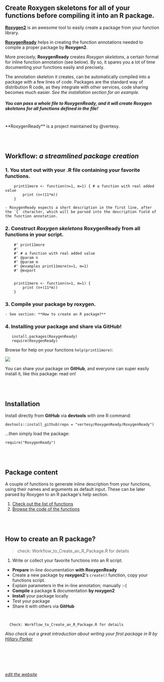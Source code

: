 ## Create Roxygen skeletons for all of your functions before compiling it into an R package.


[**Roxygen2**](https://cran.r-project.org/web/packages/roxygen2/index.html) is an awesome tool to easily create a package from your function library. 

[**RoxygenReady**](https://github.com/vertesy/RoxygenReady) helps in creating the function annotations needed to compile a proper package by **Roxygen2**. 

More precisely, **RoxygenReady** creates *Roxygen skeletons*, a certain format for inline function annotation (see below). By so, it spares you a lot of time documenting your functions easily and precisely. 

The annotation skeleton it creates, can be automatically compiled into a package with a few lines of code. Packages are the standard way of distribution R code, as they integrate with other services, code sharing becomes much easier. *See the installation section for an example.*

##### You can pass a whole file to **RoxygenReady**, and it will create *Roxygen skeletons* for all functions defined in the file!

<br>
**RoxygenReady** is a project maintained by @vertesy.

<br><br>
## Workflow: *a streamlined package creation*

### 1. You start out with your .R file containing your favorite functions.

 		print11more <- function(n=1, m=1) { # a function with real added value
			print (n+(11*m))
		}

	- RoxygenReady expects a short description in the first line, after the `{` character, which will be parsed into the description field of the function annotation.


### 2. Construct *Roxygen skeletons* RoxygenReady from all functions in your script.

		#' print11more
		#'
		#' # a function with real added value
		#' @param n
		#' @param m
		#' @examples print11more(n=1, m=1)
		#' @export


		print11more <- function(n=1, m=1) {
			print (n+(11*m))
		}


### 3. Compile your package by roxygen.

	- See section: **How to create an R package?**


### 4. Installing your package and share via GitHub!


       install.packages(RoxygenReady)
       require(RoxygenReady)

Browse for help on your functions `help(print11more)`:

![](https://raw.githubusercontent.com/vertesy/RoxygenReady/master/Images/03.b.Final.png)


You can share your package on **GitHub**, and everyone can super easily install it, like this package: read on!
	

<br><br>
## Installation

Install directly from **GitHub** via **devtools** with one R command:

<!--    devtools::install_github(repo = "vertesy/RoxygenReady/", subdir = "RoxygenReady")-->
    devtools::install_github(repo = "vertesy/RoxygenReady/RoxygenReady")
    
...then simply load the package:

    require("RoxygenReady")

<br><br>
## Package content

A couple of functions to generate inline description from your functions, using their names and arguments as default input. These can be later parsed by Roxygen to an R package's help section.

1. [Check out the list of functions](https://github.com/vertesy/RoxygenReady/wiki/Function-Overview)
2. [Browse the code of the functions](https://github.com/vertesy/RoxygenReady/blob/master/RoxygenReady/R/RoxygenReady.R)

<br><br>
## How to create an R package?
> check: Workflow_to_Create_an_R_Package.R for details

1. Write or collect your favorite functions into an R script.
- **Prepare** in-line documentation **with RoxygenReady**
- Create a new package by **roxygen2**'s `create()` function, copy your functions script.
- Explain parameters in the in-line annotation; manually :-(
- **Compile** a package & documentation **by roxygen2**
- **Install** your package locally
- Test your package
- Share it with others via **GitHub**

<br>

      Check: Workflow_to_Create_an_R_Package.R for details

*Also check out a great introduction about writing your first package in R by [Hillary Parker](http://hilaryparker.com/2014/04/29/writing-an-r-package-from-scratch/)*


 <br/> <br/> <br/> <br/> <br/>
[*edit the website*](https://github.com/vertesy/RoxygenReady/generated_pages/new)

<!--[*edit the website*](https://github.com/roxygenready/roxygenready.github.io/generated_pages/new)-->